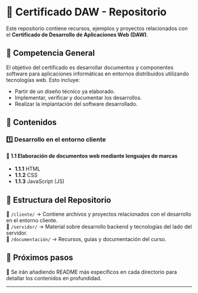 # 📌 Certificado DAW - Repositorio  

Este repositorio contiene recursos, ejemplos y proyectos relacionados con el **Certificado de Desarrollo de Aplicaciones Web (DAW)**.  

## 🎯 Competencia General  

El objetivo del certificado es desarrollar documentos y componentes software para aplicaciones informáticas en entornos distribuidos utilizando tecnologías web. Esto incluye:  

- Partir de un diseño técnico ya elaborado.  
- Implementar, verificar y documentar los desarrollos.  
- Realizar la implantación del software desarrollado.  

## 📌 Contenidos  

### 1️⃣ Desarrollo en el entorno cliente  
#### 🔹 1.1 Elaboración de documentos web mediante lenguajes de marcas  
- **1.1.1** HTML  
- **1.1.2** CSS  
- **1.1.3** JavaScript (JS)  

## 📂 Estructura del Repositorio  

📁 `/cliente/` → Contiene archivos y proyectos relacionados con el desarrollo en el entorno cliente.  
📁 `/servidor/` → Material sobre desarrollo backend y tecnologías del lado del servidor.  
📁 `/documentación/` → Recursos, guías y documentación del curso.  

## 📌 Próximos pasos  

📌 Se irán añadiendo README más específicos en cada directorio para detallar los contenidos en profundidad.  

---


